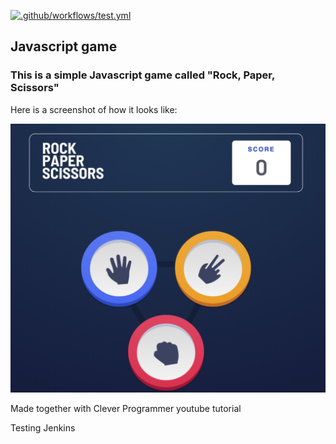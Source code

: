 [![.github/workflows/test.yml](https://github.com/Iolanta26/rock-paper-scissors/actions/workflows/test.yml/badge.svg)](https://github.com/Iolanta26/rock-paper-scissors/actions/workflows/test.yml)

## Javascript game

### This is a simple Javascript game called "Rock, Paper, Scissors"

Here is a screenshot of how it looks like:

![screenshot](Screenshot.png)

Made together with Clever Programmer youtube tutorial

Testing Jenkins
